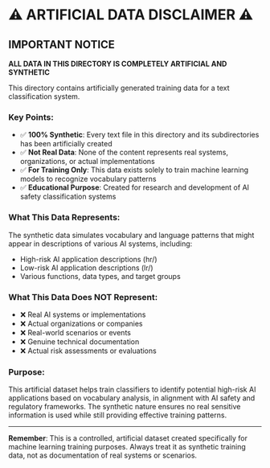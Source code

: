 # ⚠️ ARTIFICIAL DATA DISCLAIMER ⚠️

## IMPORTANT NOTICE

**ALL DATA IN THIS DIRECTORY IS COMPLETELY ARTIFICIAL AND SYNTHETIC**

This directory contains artificially generated training data for a text classification system. 

### Key Points:

- ✅ **100% Synthetic**: Every text file in this directory and its subdirectories has been artificially created
- ✅ **Not Real Data**: None of the content represents real systems, organizations, or actual implementations
- ✅ **For Training Only**: This data exists solely to train machine learning models to recognize vocabulary patterns
- ✅ **Educational Purpose**: Created for research and development of AI safety classification systems

### What This Data Represents:

The synthetic data simulates vocabulary and language patterns that might appear in descriptions of various AI systems, including:
- High-risk AI application descriptions (hr/)
- Low-risk AI application descriptions (lr/)
- Various functions, data types, and target groups

### What This Data Does NOT Represent:

- ❌ Real AI systems or implementations
- ❌ Actual organizations or companies
- ❌ Real-world scenarios or events
- ❌ Genuine technical documentation
- ❌ Actual risk assessments or evaluations

### Purpose:

This artificial dataset helps train classifiers to identify potential high-risk AI applications based on vocabulary analysis, in alignment with AI safety and regulatory frameworks. The synthetic nature ensures no real sensitive information is used while still providing effective training patterns.

---

**Remember**: This is a controlled, artificial dataset created specifically for machine learning training purposes. Always treat it as synthetic training data, not as documentation of real systems or scenarios.